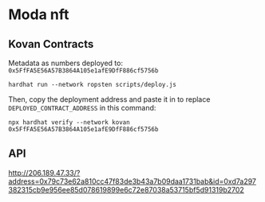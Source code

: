 # Moda nft

## Kovan Contracts

Metadata as numbers deployed to: `0x5FfFA5E56A57B3864A105e1afE9DfF886cf5756b`

```shell
hardhat run --network ropsten scripts/deploy.js
```

Then, copy the deployment address and paste it in to replace `DEPLOYED_CONTRACT_ADDRESS` in this command:

```shell
npx hardhat verify --network kovan 0x5FfFA5E56A57B3864A105e1afE9DfF886cf5756b
```

## API 

http://206.189.47.33/?address=0x79c73e62a810cc47f83de3b43a7b09daa1731bab&id=0xd7a297382315cb9e956ee85d078619899e6c72e87038a53715bf5d91319b2702